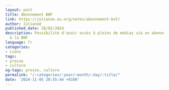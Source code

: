 ```yaml
---
layout: post
title: Abonnement BNF
link: https://julianoe.eu.org/notes/abonnement-bnf/
author: Julianoë
published_date: 28/02/2024
description: Possibilité d'avoir accès à pleins de médias via un abonnement unique
  à la BNF
language: fr
categories:
- Liens
tags:
- presse
- culture
og-tags: presse, culture
permalink: "/:categories/:year/:month/:day/:title/"
date: '2024-11-05 20:55:44 +0100'
---
```

